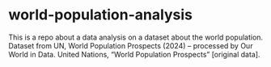 # world-population-analysis
This is a repo about a data analysis on a dataset about the world population. Dataset from UN, World Population Prospects (2024) – processed by Our World in Data. United Nations, “World Population Prospects” [original data].
